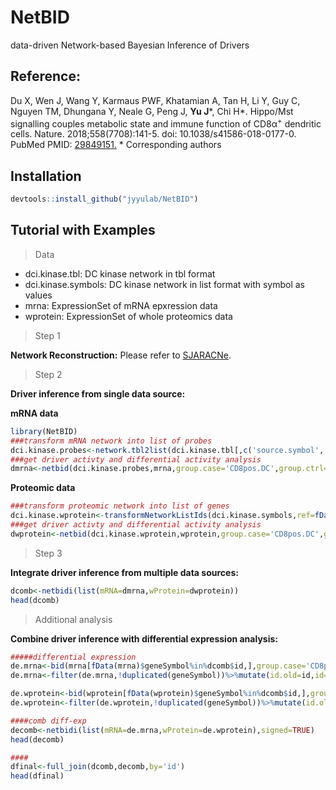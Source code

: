 # NetBID
data-driven Network-based Bayesian Inference of Drivers

## Reference: 
Du X, Wen J, Wang Y, Karmaus PWF, Khatamian A, Tan H, Li Y, Guy C, Nguyen TM, Dhungana Y, Neale G, Peng J, **Yu J***, Chi H*. Hippo/Mst signalling couples metabolic state and immune function of CD8&alpha;<sup>+</sup> dendritic cells. Nature. 2018;558(7708):141-5. doi: 10.1038/s41586-018-0177-0. PubMed PMID: [29849151.](https://www.nature.com/articles/s41586-018-0177-0) * Corresponding authors

## Installation
```r
devtools::install_github("jyyulab/NetBID")
```


## Tutorial with Examples

> Data

* dci.kinase.tbl: DC kinase network in tbl format
* dci.kinase.symbols: DC kinase network in list format with symbol as values
* mrna: ExpressionSet of mRNA epxression data
* wprotein: ExpressionSet of whole proteomics data


> Step 1

**Network Reconstruction:** 
Please refer to [SJARACNe](https://github.com/jyyulab/SJARACNe).

> Step 2 

**Driver inference from single data source:**

**mRNA data**

```r
library(NetBID)
###transform mRNA network into list of probes
dci.kinase.probes<-network.tbl2list(dci.kinase.tbl[,c('source.symbol','target')])
###get driver activty and differential activity analysis
dmrna<-netbid(dci.kinase.probes,mrna,group.case='CD8pos.DC',group.ctrl='CD8neg.DC')
```
**Proteomic data**

```r
###transform proteomic network into list of genes
dci.kinase.wprotein<-transformNetworkListIds(dci.kinase.symbols,ref=fData(wprotein)[,c('geneSymbol','proteinId')])
###get driver activty and differential activity analysis
dwprotein<-netbid(dci.kinase.wprotein,wprotein,group.case='CD8pos.DC',group.ctrl='CD8neg.DC')
```
>Step 3

**Integrate driver inference from multiple data sources:**

```r
dcomb<-netbidi(list(mRNA=dmrna,wProtein=dwprotein))
head(dcomb)
```
>Additional analysis

**Combine driver inference with differential expression analysis:**

```r
#####differential expression
de.mrna<-bid(mrna[fData(mrna)$geneSymbol%in%dcomb$id,],group.case='CD8pos.DC',group.ctrl='CD8neg.DC',signed=TRUE)
de.mrna<-filter(de.mrna,!duplicated(geneSymbol))%>%mutate(id.old=id,id=geneSymbol)

de.wprotein<-bid(wprotein[fData(wprotein)$geneSymbol%in%dcomb$id,],group.case='CD8pos.DC',group.ctrl='CD8neg.DC',signed=TRUE)
de.wprotein<-filter(de.wprotein,!duplicated(geneSymbol))%>%mutate(id.old=id,id=geneSymbol)

####comb diff-exp
decomb<-netbidi(list(mRNA=de.mrna,wProtein=de.wprotein),signed=TRUE)
head(decomb)

####
dfinal<-full_join(dcomb,decomb,by='id')
head(dfinal)

```

